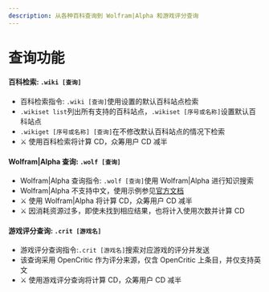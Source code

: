 ```yaml
---
description: 从各种百科查询到 Wolfram|Alpha 和游戏评分查询
---
```


# 查询功能

#### 百科检索: `.wiki [查询]`

* 百科检索指令: `.wiki [查询]`使用设置的默认百科站点检索
* `.wikiset list`列出所有支持的百科站点，`.wikiset [序号或名称]`设置默认百科站点
* `.wikiget [序号或名称] [查询]`在不修改默认百科站点的情况下检索
* ⚔ 使用百科检索将计算 CD，众筹用户 CD 减半



#### Wolfram\|Alpha 查询: `.wolf [查询]`

* Wolfram\|Alpha 查询指令: `.wolf [查询]`使用 Wolfram\|Alpha 进行知识搜索
* Wolfram\|Alpha 不支持中文，使用示例参见[官方文档](https://www.wolframalpha.com/examples/)
* ⚔ 使用 Wolfram\|Alpha 将计算 CD，众筹用户 CD 减半
* ⚔ 因消耗资源过多，即使未找到相应结果，也将计入使用次数并计算 CD



#### 游戏评分查询: `.crit [游戏名]`

* 游戏评分查询指令:`.crit [游戏名]`搜索对应游戏的评分并发送
* 该查询采用 OpenCritic 作为评分来源，仅含 OpenCritic 上条目，并仅支持英文
* ⚔ 使用游戏评分查询将计算 CD，众筹用户 CD 减半

